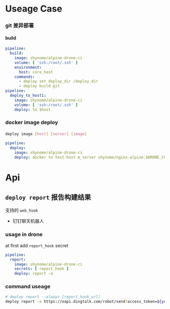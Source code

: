 
# Useage Case

### git 差异部署

#### build
```yaml
pipeline:
  build:
    image: shynome/alpine-drone-ci
    volume: [ 'ssh:/root/.ssh' ]
    environment:
      host: core_host
    commands:
      - deploy set deploy_dir /deploy_dir 
      - deploy build git
pipeline:
  deploy_to_host1:
    image: shynome/alpine-drone-ci
    volume: [ 'ssh:/root/.ssh' ]
    deploy: to $host
```

### docker image deploy

#### 
```sh
deploy image [host] [server] [image]
```
```yaml
pipeline:
  deploy:
    image: shynome/alpine-drone-ci
    deploy: docker to test-host m_server shynome/nginx-alpine:$DRONE_COMMIT_SHA
```

# Api

## `deploy report` 报告构建结果 

支持的 `web_hook`
- 钉钉聊天机器人

### usage in drone

at first add `report_hook` secret
```yml
pipeline:
  report:
    image: shynome/alpine-drone-ci
    secrets: [ report_hook ]
    deploy: report -a
```

### command useage

```sh
# deploy report --always [report_hook_url]
deploy report -a https://oapi.dingtalk.com/robot/send?access_token=${your_token}
```